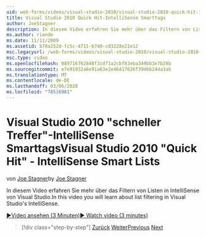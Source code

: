 ```yaml
---
uid: web-forms/videos/visual-studio-2010/visual-studio-2010-quick-hit-intellisense-smart-lists
title: Visual Studio 2010 Quick Hit-IntelliSense Smarttags
author: JoeStagner
description: In diesem Video erfahren Sie mehr über das Filtern von Listen in IntelliSense von Visual Studio.
ms.author: riande
ms.date: 11/11/2009
ms.assetid: b70a252d-fc5c-4711-b7d0-cd3228e21e12
msc.legacyurl: /web-forms/videos/visual-studio-2010/visual-studio-2010-quick-hit-intellisense-smart-lists
msc.type: video
ms.openlocfilehash: 089716762848f3cd71a2cbf83eba349bb3e7b28b
ms.sourcegitcommit: e7e91932a6e91a63e2e46417626f39d6b244a3ab
ms.translationtype: MT
ms.contentlocale: de-DE
ms.lasthandoff: 03/06/2020
ms.locfileid: "78516981"
---
```

# <a name="visual-studio-2010-quick-hit---intellisense-smart-lists"></a><span data-ttu-id="844da-103">Visual Studio 2010 "schneller Treffer"-IntelliSense Smarttags</span><span class="sxs-lookup"><span data-stu-id="844da-103">Visual Studio 2010 "Quick Hit" - IntelliSense Smart Lists</span></span>

<span data-ttu-id="844da-104">von [Joe Stagner](https://github.com/JoeStagner)</span><span class="sxs-lookup"><span data-stu-id="844da-104">by [Joe Stagner](https://github.com/JoeStagner)</span></span>

<span data-ttu-id="844da-105">In diesem Video erfahren Sie mehr über das Filtern von Listen in IntelliSense von Visual Studio.</span><span class="sxs-lookup"><span data-stu-id="844da-105">In this video you will learn about list filtering in Visual Studio's IntelliSense.</span></span>

[<span data-ttu-id="844da-106">&#9654;Video ansehen (3 Minuten)</span><span class="sxs-lookup"><span data-stu-id="844da-106">&#9654; Watch video (3 minutes)</span></span>](https://channel9.msdn.com/Blogs/ASP-NET-Site-Videos/visual-studio-2010-quick-hit-intellisense-smart-lists)

> [!div class="step-by-step"]
> <span data-ttu-id="844da-107">[Zurück](visual-studio-2010-quick-hit-code-search-view-hierarchy.md)
> [Weiter](visual-studio-2010-quick-hit-multi-monitor-support.md)</span><span class="sxs-lookup"><span data-stu-id="844da-107">[Previous](visual-studio-2010-quick-hit-code-search-view-hierarchy.md)
[Next](visual-studio-2010-quick-hit-multi-monitor-support.md)</span></span>
